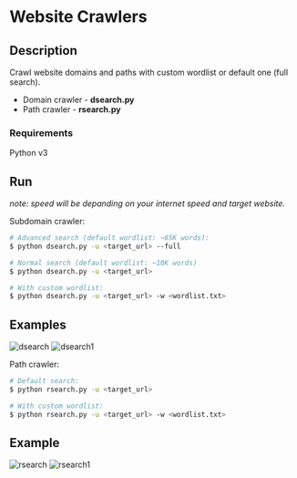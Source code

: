 # Website Crawlers

## Description
Crawl website domains and paths with custom wordlist or default one (full search).

<ul>
    <li>Domain crawler - <b>dsearch.py</b></li>
    <li>Path crawler - <b>rsearch.py</b></li>
</ul>

### Requirements
Python v3

## Run

<i>note: speed will be depanding on your internet speed and target website.</i>

Subdomain crawler:
```sh
# Advanced search (default wordlist: ~65K words):
$ python dsearch.py -u <target_url> --full

# Normal search (default wordlist: ~10K words)
$ python dsearch.py -u <target_url>

# With custom wordlist:
$ python dsearch.py -u <target_url> -w <wordlist.txt>
```

## Examples
![dsearch](https://user-images.githubusercontent.com/53910160/234993431-08189f0c-e199-4879-9f19-e718568adf42.png)
![dsearch1](https://user-images.githubusercontent.com/53910160/234994487-952c6542-014e-4c1b-9d9a-db82a976bd28.png)


Path crawler:
```sh
# Default search:
$ python rsearch.py -u <target_url>

# With custom wordlist:
$ python rsearch.py -u <target_url> -w <wordlist.txt>
```

## Example
![rsearch](https://user-images.githubusercontent.com/53910160/235130067-ccb7df6d-226f-4904-8ec3-51b0e69622d4.png)
![rsearch1](https://user-images.githubusercontent.com/53910160/235130103-44160ca2-d7be-4eda-b04c-3314f3f2adbd.png)


